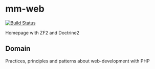 # mm-web

[![Build Status](https://travis-ci.org/mamuz/mm-web.svg?branch=master)](https://travis-ci.org/mamuz/mm-web)

Homepage with ZF2 and Doctrine2

## Domain

Practices, principles and patterns about web-development with PHP
